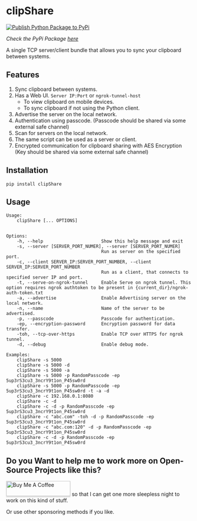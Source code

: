 # clipShare
[![Publish Python Package to PyPi](https://github.com/avinashkarhana/clipShare/actions/workflows/python-publish.yml/badge.svg)](https://github.com/avinashkarhana/clipShare/actions/workflows/python-publish.yml)

*Check the PyPi Package [here](https://pypi.org/project/clipShare/)*

A single TCP server/client bundle that allows you to sync your clipboard between systems.

## Features
1. Sync clipboard between systems.
2. Has a Web UI. `Server IP:Port` or `ngrok-tunnel-host`
    - To view clipboard on mobile devices.
    - To sync clipboard if not using the Python client.
2. Advertise the server on the local network.
3. Authentication using passcode. (Passcode should be shared via some external safe channel)
5. Scan for servers on the local network.
6. The same script can be used as a server or client.
7. Encrypted communication for clipboard sharing with AES Encryption (Key should be shared via some external safe channel)

## Installation

    pip install clipShare

## Usage

    Usage: 
        clipShare [... OPTIONS]
        

    Options:
        -h, --help                      Show this help message and exit
        -s, --server [SERVER_PORT_NUMER], --server [SERVER_PORT_NUMER]
                                        Run as server on the specified port.
        -c, --client SERVER_IP:SERVER_PORT_NUMBER, --client SERVER_IP:SERVER_PORT_NUMBER
                                        Run as a client, that connects to specified server IP and port.
        -t, --serve-on-ngrok-tunnel     Enable Serve on ngrok tunnel. This option requires ngrok authtoken to be present in {current_dir}/ngrok-auth-token.txt
        -a, --advertise                 Enable Advertising server on the local network.
        -n, --name                      Name of the server to be advertised.
        -p, --passcode                  Passcode for authentication.
        -ep, --encryption-password      Encryption password for data transfer.
        -toh, --tcp-over-https          Enable TCP over HTTPS for ngrok tunnel.
        -d, --debug                     Enable debug mode.

    Examples:
        clipShare -s 5000
        clipShare -s 5000 -d
        clipShare -s 5000 -a
        clipShare -s 5000 -p RandomPasscode -ep 5up3rS3cu3_3ncrY9t1on_P45sw0rd
        clipShare -s 5000 -p RandomPasscode -ep 5up3rS3cu3_3ncrY9t1on_P45sw0rd -t -a -d
        clipShare -c 192.168.0.1:8080
        clipShare -c -d
        clipShare -c -d -p RandomPasscode -ep 5up3rS3cu3_3ncrY9t1on_P45sw0rd
        clipShare -c "abc.com" -toh -d -p RandomPasscode -ep 5up3rS3cu3_3ncrY9t1on_P45sw0rd
        clipShare -c "abc.com:120" -d -p RandomPasscode -ep 5up3rS3cu3_3ncrY9t1on_P45sw0rd
        clipShare -c -d -p RandomPasscode -ep 5up3rS3cu3_3ncrY9t1on_P45sw0rd


## Do you Want to help me to work more on Open-Source Projects like this?
<a href="https://www.buymeacoffee.com/avinashkarhana" target="_blank"><img src="https://www.buymeacoffee.com/assets/img/custom_images/orange_img.png" alt="Buy Me A Coffee" style="height: 41px !important;width: 174px !important;box-shadow: 0px 3px 2px 0px rgba(190, 190, 190, 0.5) !important;-webkit-box-shadow: 0px 3px 2px 0px rgba(190, 190, 190, 0.5) !important;" ></a> so that I can get one more sleepless night to work on this kind of stuff.

Or use other sponsoring methods if you like.
